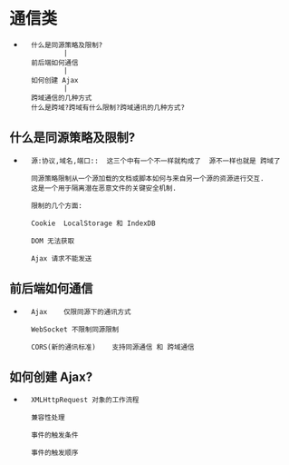 #   通信类
*       什么是同源策略及限制?
                |
        前后端如何通信
                |
        如何创建 Ajax
                |
        跨域通信的几种方式
        什么是跨域?跨域有什么限制?跨域通讯的几种方式?


##  什么是同源策略及限制?

*       源:协议,域名,端口::  这三个中有一个不一样就构成了  源不一样也就是 跨域了

        同源策略限制从一个源加载的文档或脚本如何与来自另一个源的资源进行交互.
        这是一个用于隔离潜在恶意文件的关键安全机制.

        限制的几个方面:

        Cookie  LocalStorage 和 IndexDB

        DOM 无法获取

        Ajax 请求不能发送

##  前后端如何通信

*       Ajax    仅限同源下的通讯方式

        WebSocket 不限制同源限制

        CORS(新的通讯标准)    支持同源通信 和 跨域通信


##  如何创建 Ajax?

*       XMLHttpRequest 对象的工作流程

        兼容性处理

        事件的触发条件

        事件的触发顺序